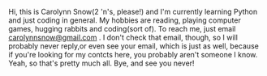 Hi, this is Carolynn Snow(2 'n's, please!) and I'm currently learning Python and just coding in general. 
My hobbies are reading, playing computer games, hugging rabbits and coding(sort of). 
To reach me, just email carolynnsnow@gmail.com . I don't check that email, though, so I will probably never reply,or even see your email, which is just as well, because if you're looking for my contcts here, you probably aren't someone I know.
Yeah, so that's pretty much all. Bye, and see you never!

